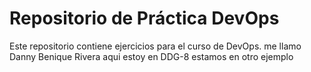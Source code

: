 # Repositorio de Práctica DevOps

Este repositorio contiene ejercicios para el curso de DevOps.
me llamo Danny Benique Rivera
aqui estoy en DDG-8
estamos en otro ejemplo